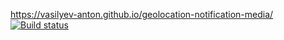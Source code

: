 https://vasilyev-anton.github.io/geolocation-notification-media/
[![Build status](https://ci.appveyor.com/api/projects/status/a91a4xwc9uyy1517?svg=true)](https://ci.appveyor.com/project/Vasilyev-Anton/geolocation-notification-media)
